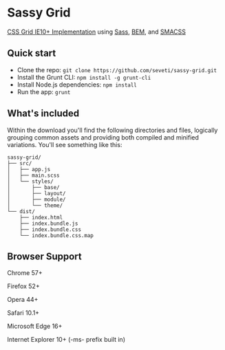 <p align="center"><h1>Sassy Grid</h1>

[CSS Grid IE10+ Implementation](https://www.w3.org/TR/2011/WD-css3-grid-layout-20110407/) using [Sass](https://sass-lang.com/), [BEM](http://getbem.com/), and [SMACSS](https://smacss.com/)
</p>

## Quick start
* Clone the repo: `git clone https://github.com/seveti/sassy-grid.git`
* Install the Grunt CLI: `npm install -g grunt-cli`
* Install Node.js dependencies: `npm install`
* Run the app: `grunt`

## What's included
Within the download you'll find the following directories and files, logically grouping common assets and providing both compiled and minified variations. You'll see something like this:
```
sassy-grid/
├── src/
│   ├── app.js
│   ├── main.scss
│   └── styles/
│       ├── base/
│       ├── layout/
│       ├── module/
│       └── theme/
└── dist/
    ├── index.html
    ├── index.bundle.js
    ├── index.bundle.css
    └── index.bundle.css.map
```

## Browser Support
Chrome 57+

Firefox 52+

Opera 44+

Safari 10.1+

Microsoft Edge 16+

Internet Explorer 10+ (-ms- prefix built in)
